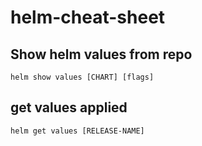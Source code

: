 # helm-cheat-sheet

## Show helm values from repo

```
helm show values [CHART] [flags]
```
## get values applied
```
helm get values [RELEASE-NAME]
```
